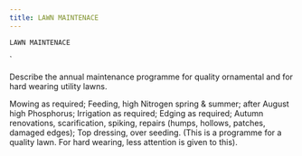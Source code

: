 ```yaml
---
title: LAWN MAINTENACE
---
```

`LAWN MAINTENACE`

`

Describe the annual maintenance programme for quality ornamental and for hard wearing utility lawns.

Mowing as required;
Feeding, high Nitrogen spring & summer; after August high Phosphorus;
Irrigation as required;
Edging as required;
Autumn renovations, scarification, spiking, repairs (humps, hollows, patches, damaged edges);
Top dressing, over seeding.
(This is a programme for a quality lawn.  For hard wearing, less attention is given to this).
